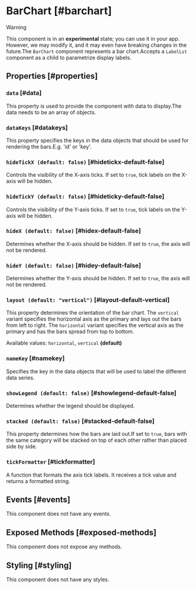 # BarChart [#barchart]

>[!WARNING]
> This component is in an **experimental** state; you can use it in your app. However, we may modify it, and it may even have breaking changes in the future.The `BarChart` component represents a bar chart.Accepts a `LabelLst` component as a child to parametrize display labels.

## Properties [#properties]

### `data` [#data]

This property is used to provide the component with data to display.The data needs to be an array of objects.

### `dataKeys` [#datakeys]

This property specifies the keys in the data objects that should be used for rendering the bars.E.g. 'id' or 'key'.

### `hideTickX (default: false)` [#hidetickx-default-false]

Controls the visibility of the X-axis ticks. If set to `true`, tick labels on the X-axis will be hidden.

### `hideTickY (default: false)` [#hideticky-default-false]

Controls the visibility of the Y-axis ticks. If set to `true`, tick labels on the Y-axis will be hidden.

### `hideX (default: false)` [#hidex-default-false]

Determines whether the X-axis should be hidden. If set to `true`, the axis will not be rendered.

### `hideY (default: false)` [#hidey-default-false]

Determines whether the Y-axis should be hidden. If set to `true`, the axis will not be rendered.

### `layout (default: "vertical")` [#layout-default-vertical]

This property determines the orientation of the bar chart. The `vertical` variant specifies the horizontal axis as the primary and lays out the bars from left to right. The `horizontal` variant specifies the vertical axis as the primary and has the bars spread from top to bottom.

Available values: `horizontal`, `vertical` **(default)**

### `nameKey` [#namekey]

Specifies the key in the data objects that will be used to label the different data series.

### `showLegend (default: false)` [#showlegend-default-false]

Determines whether the legend should be displayed.

### `stacked (default: false)` [#stacked-default-false]

This property determines how the bars are laid out.If set to `true`, bars with the same category will be stacked on top of each other rather than placed side by side.

### `tickFormatter` [#tickformatter]

A function that formats the axis tick labels. It receives a tick value and returns a formatted string.

## Events [#events]

This component does not have any events.

## Exposed Methods [#exposed-methods]

This component does not expose any methods.

## Styling [#styling]

This component does not have any styles.
